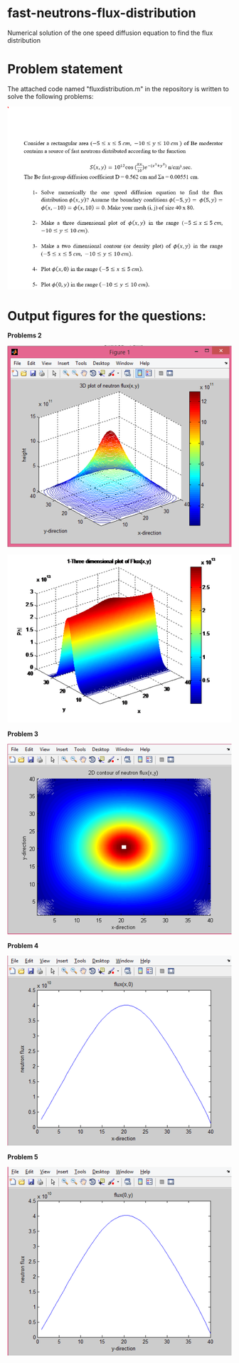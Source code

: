 # fast-neutrons-flux-distribution
Numerical solution of the one speed diffusion equation to find the flux distribution

# Problem statement
The attached code named "fluxdistribution.m" in the repository is written to solve the following problems:

<p align="center"> 
<img src="Images/1.PNG">
</p>

# Output figures for the questions:

**Problems 2**

<p align="center"> 
<img src="Images/2.png">
</p>

<p align="center"> 
<img src="Images/6.png">
</p>

**Problem 3**

<p align="center"> 
<img src="Images/3.png">
</p>

**Problem 4**

<p align="center"> 
<img src="Images/4.png">
</p>

**Problem 5**

<p align="center"> 
<img src="Images/5.png">
</p>
